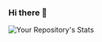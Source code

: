 ### Hi there 👋
![Your Repository's Stats](https://github-readme-stats.vercel.app/api?username=ChristinaFomenko&show_icons=true)

